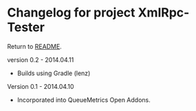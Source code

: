 Changelog for project XmlRpc-Tester
===================================

Return to [README](README.md).


version 0.2 - 2014.04.11

* Builds using Gradle (lenz)

Version 0.1 - 2014.04.10

* Incorporated into QueueMetrics Open Addons.
